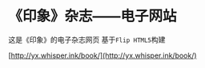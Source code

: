 # 《印象》杂志——电子网站

这是《印象》的电子杂志网页
基于`Flip HTML5`构建

[http://yx.whisper.ink/book/](http://yx.whisper.ink/book/)
